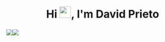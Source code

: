 <h1 align="center" font-size="100px">Hi <img src="https://media.giphy.com/media/hvRJCLFzcasrR4ia7z/giphy.gif" width="30">, I'm David Prieto</h1>
<h3 align="center"></h3>
<img src="https://github-readme-stats.vercel.app/api/top-langs/?username=davidsprieto&theme=tokyonight" style="display:inline-flex"><img src="https://github-readme-stats.vercel.app/api?username=davidsprieto&theme=tokyonight" style="display:inline-flex">
